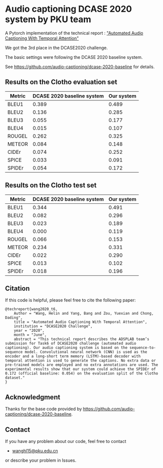 # Audio captioning DCASE 2020 system by PKU team

A Pytorch implementation of the technical report : ["Automated Audio Captioning With Temporal Attention"](http://dcase.community/documents/challenge2020/technical_reports/DCASE2020_Wang_5_t6.pdf)

We got the 3rd place in the DCASE2020 challenge.

The basic settings were following the DCASE 2020 baseline system.

See https://github.com/audio-captioning/dcase-2020-baseline for details.

## Results on the Clotho evaluation set

Metric | DCASE 2020 baseline system | Our system
-|-|-
BLEU1| 0.389|  0.489
BLEU2|  0.136|  0.285
BLEU3|  0.055|  0.177
BLEU4|  0.015|  0.107
ROUGEL|  0.262|  0.325
METEOR|  0.084|  0.148
CIDEr|  0.074|  0.252
SPICE|  0.033|  0.091
SPIDEr|  0.054|  0.172

## Results on the Clotho test set

Metric | DCASE 2020 baseline system | Our system
-|-|-
BLEU1| 0.344|  0.491
BLEU2|  0.082|  0.296
BLEU3|  0.023|  0.189
BLEU4|  0.000|  0.119
ROUGEL|  0.066|  0.153
METEOR|  0.234|  0.331
CIDEr|  0.022|  0.290
SPICE|  0.013|  0.102
SPIDEr|  0.018|  0.196

## Citation
If this code is helpful, please feel free to cite the following paper:
```
@techreport{wang2020_t6,
    Author = "Wang, Helin and Yang, Bang and Zou, Yuexian and Chong, Dading",
    title = "Automated Audio Captioning With Temporal Attention",
    institution = "DCASE2020 Challenge",
    year = "2020",
    month = "June",
    abstract = "This technical report describes the ADSPLAB team’s submission for Task6 of DCASE2020 challenge (automated audio captioning). Our audio captioning system is based on the sequence-to-sequence model. Convolutional neural network (CNN) is used as the encoder and a long-short term memory (LSTM)-based decoder with temporal attention is used to generate the captions. No extra data or pre-trained models are employed and no extra annotations are used. The experimental results show that our system could achieve the SPIDEr of 0.172 (official baseline: 0.054) on the evaluation split of the Clotho dataset."
}
```

## Acknowledgment
Thanks for the base code provided by https://github.com/audio-captioning/dcase-2020-baseline.


## Contact
If you have any problem about our code, feel free to contact
- wanghl15@pku.edu.cn

or describe your problem in Issues.

